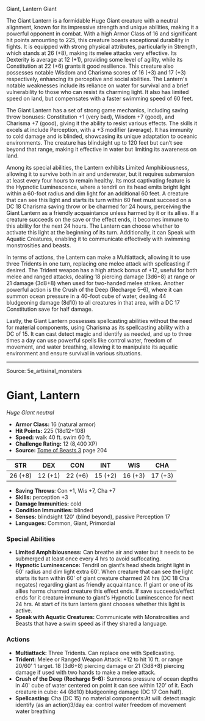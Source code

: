 <MonsterName/>Giant, Lantern</MonsterName>
<CreatureType/>Giant</CreatureType>

<summary>The Giant Lantern is a formidable Huge Giant creature with a neutral alignment, known for its impressive strength and unique abilities, making it a powerful opponent in combat. With a high Armor Class of 16 and significant hit points amounting to 225, this creature boasts exceptional durability in fights. It is equipped with strong physical attributes, particularly in Strength, which stands at 26 (+8), making its melee attacks very effective. Its Dexterity is average at 12 (+1), providing some level of agility, while its Constitution at 22 (+6) grants it good resilience. This creature also possesses notable Wisdom and Charisma scores of 16 (+3) and 17 (+3) respectively, enhancing its perceptive and social abilities. The Lantern's notable weaknesses include its reliance on water for survival and a brief vulnerability to those who can resist its charming light. It also has limited speed on land, but compensates with a faster swimming speed of 60 feet. </summary>

<detail>

The Giant Lantern has a set of strong game mechanics, including saving throw bonuses: Constitution +1 (very bad), Wisdom +7 (good), and Charisma +7 (good), giving it the ability to resist various effects. The skills it excels at include Perception, with a +3 modifier (average). It has immunity to cold damage and is blinded, showcasing its unique adaptation to oceanic environments. The creature has blindsight up to 120 feet but can’t see beyond that range, making it effective in water but limiting its awareness on land.

Among its special abilities, the Lantern exhibits Limited Amphibiousness, allowing it to survive both in air and underwater, but it requires submersion at least every four hours to remain healthy. Its most captivating feature is the Hypnotic Luminescence, where a tendril on its head emits bright light within a 60-foot radius and dim light for an additional 60 feet. A creature that can see this light and starts its turn within 60 feet must succeed on a DC 18 Charisma saving throw or be charmed for 24 hours, perceiving the Giant Lantern as a friendly acquaintance unless harmed by it or its allies. If a creature succeeds on the save or the effect ends, it becomes immune to this ability for the next 24 hours. The Lantern can choose whether to activate this light at the beginning of its turn. Additionally, it can Speak with Aquatic Creatures, enabling it to communicate effectively with swimming monstrosities and beasts.

In terms of actions, the Lantern can make a Multiattack, allowing it to use three Tridents in one turn, replacing one melee attack with spellcasting if desired. The Trident weapon has a high attack bonus of +12, useful for both melee and ranged attacks, dealing 18 piercing damage (3d6+8) at range or 21 damage (3d8+8) when used for two-handed melee strikes. Another powerful action is the Crush of the Deep (Recharge 5–6), where it can summon ocean pressure in a 40-foot cube of water, dealing 44 bludgeoning damage (8d10) to all creatures in that area, with a DC 17 Constitution save for half damage. 

Lastly, the Giant Lantern possesses spellcasting abilities without the need for material components, using Charisma as its spellcasting ability with a DC of 15. It can cast detect magic and identify as needed, and up to three times a day can use powerful spells like control water, freedom of movement, and water breathing, allowing it to manipulate its aquatic environment and ensure survival in various situations.</detail>



---

Source: 5e_artisinal_monsters

# Giant, Lantern

*Huge* *Giant* *neutral*

- **Armor Class:** 16 (natural armor)
- **Hit Points:** 225 (18d12+108)
- **Speed:** walk 40 ft. swim 60 ft.
- **Challenge Rating:** 12 (8,400 XP)
- **Source:** [Tome of Beasts 3](https://koboldpress.com/kpstore/product/tome-of-beasts-3-for-5th-edition/) page 204

| STR | DEX | CON | INT | WIS | CHA |
| --- | --- | --- | --- | --- | --- |
| 26 (+8) | 12 (+1) | 22 (+6) | 15 (+2) | 16 (+3) | 17 (+3) |

- **Saving Throws**: Con +1, Wis +7, Cha +7
- **Skills:** perception +3
- **Damage Immunities:** cold
- **Condition Immunities:** blinded
- **Senses:** blindsight 120' (blind beyond), passive Perception 17
- **Languages:** Common, Giant, Primordial

### Special Abilities

- **Limited Amphibiousness:** Can breathe air and water but it needs to be submerged at least once every 4 hrs to avoid suffocating.
- **Hypnotic Luminescence:** Tendril on giant’s head sheds bright light in 60' radius and dim light extra 60'. When creature that can see the light starts its turn within 60' of giant creature charmed 24 hrs (DC 18 Cha negates) regarding giant as friendly acquaintance. If giant or one of its allies harms charmed creature this effect ends. If save succeeds/effect ends for it creature immune to giant's Hypnotic Luminescence for next 24 hrs. At start of its turn lantern giant chooses whether this light is active.
- **Speak with Aquatic Creatures:** Communicate with Monstrosities and Beasts that have a swim speed as if they shared a language.

### Actions

- **Multiattack:** Three Tridents. Can replace one with Spellcasting.
- **Trident:** Melee or Ranged Weapon Attack: +12 to hit 10 ft. or range 20/60' 1 target. 18 (3d6+8) piercing damage or 21 (3d8+8) piercing damage if used with two hands to make a melee attack.
- **Crush of the Deep (Recharge 5–6):** Summons pressure of ocean depths in 40' cube of water centered on point it can see within 120' of it. Each creature in cube: 44 (8d10) bludgeoning damage (DC 17 Con half).
- **Spellcasting:** Cha (DC 15) no material components:At will: detect magic identify (as an action)3/day ea: control water freedom of movement water breathing




